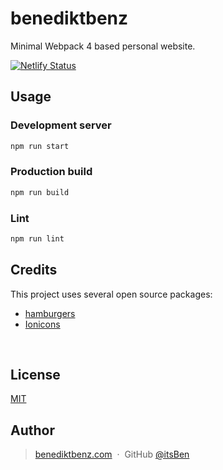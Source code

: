# benediktbenz

Minimal Webpack 4 based personal website.

[![Netlify Status](https://api.netlify.com/api/v1/badges/2a89a8dd-e6eb-494b-b685-58cc6cd7e837/deploy-status)](https://app.netlify.com/sites/stupefied-darwin-cd96c2/deploys)

## Usage

### Development server

```bash
npm run start
```

### Production build

```bash
npm run build
```

### Lint

```bash
npm run lint
```

## Credits

This project uses several open source packages:

* <a href="https://github.com/jonsuh/hamburgers" target="_blank">hamburgers</a>
* <a href="https://ionicons.com/" target="_blank">Ionicons</a>

<br>

## License

[MIT](https://github.com/itsBen/benediktbenz/blob/master/LICENCE.md)


## Author

> [benediktbenz.com](https://www.benediktbenz.com) &nbsp;&middot;&nbsp;
> GitHub [@itsBen](https://github.com/itsben)